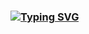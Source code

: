 ### [![Typing SVG](https://readme-typing-svg.herokuapp.com?font=Fira+Code&weight=600&size=23&pause=1000&color=2A17E8F0&width=435&lines=Medical+university+student;Data+Science+researcher)](https://git.io/typing-svg)

<!--
**MrAcademic2022/MrAcademic2022** is a ✨ _special_ ✨ repository because its `README.md` (this file) appears on your GitHub profile.

Here are some ideas to get you started:

- 🔭 I’m currently working on ...
- 🌱 I’m currently learning ...
- 👯 I’m looking to collaborate on ...
- 🤔 I’m looking for help with ...
- 💬 Ask me about ...
- 📫 How to reach me: ...
- 😄 Pronouns: ...
- ⚡ Fun fact: ...
-->
